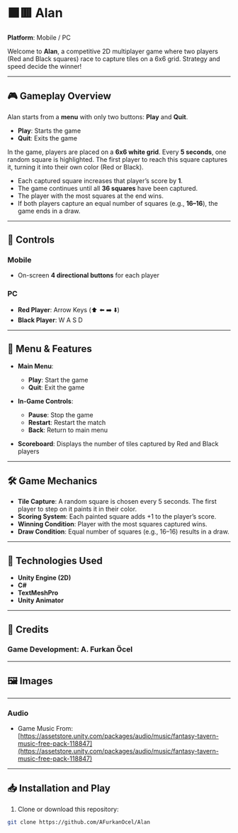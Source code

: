 # ⬛🟥 Alan

**Platform**: Mobile / PC  

Welcome to **Alan**, a competitive 2D multiplayer game where two players (Red and Black squares) race to capture tiles on a 6x6 grid. Strategy and speed decide the winner!  

---

## 🎮 Gameplay Overview

Alan starts from a **menu** with only two buttons: **Play** and **Quit**.  
- **Play**: Starts the game  
- **Quit**: Exits the game  

In the game, players are placed on a **6x6 white grid**. Every **5 seconds**, one random square is highlighted. The first player to reach this square captures it, turning it into their own color (Red or Black).  

- Each captured square increases that player’s score by **1**.  
- The game continues until all **36 squares** have been captured.  
- The player with the most squares at the end wins.  
- If both players capture an equal number of squares (e.g., **16–16**), the game ends in a draw.  

---

## 🧩 Controls

### **Mobile**
- On-screen **4 directional buttons** for each player  

### **PC**
- **Red Player**: Arrow Keys (⬆️ ⬅️ ➡️ ⬇️)  
- **Black Player**: W A S D  

---

## 🎨 Menu & Features

- **Main Menu**:  
  - **Play**: Start the game  
  - **Quit**: Exit the game  

- **In-Game Controls**:  
  - **Pause**: Stop the game  
  - **Restart**: Restart the match  
  - **Back**: Return to main menu  

- **Scoreboard**: Displays the number of tiles captured by Red and Black players  

---

## 🛠️ Game Mechanics

- **Tile Capture**: A random square is chosen every 5 seconds. The first player to step on it paints it in their color.  
- **Scoring System**: Each painted square adds +1 to the player’s score.  
- **Winning Condition**: Player with the most squares captured wins.  
- **Draw Condition**: Equal number of squares (e.g., 16–16) results in a draw.  

---

## 🔧 Technologies Used

- **Unity Engine (2D)**  
- **C#**  
- **TextMeshPro**  
- **Unity Animator**  

---

## 📜 Credits

### **Game Development**: A. Furkan Öcel  

---

## 🖼️ Images

---

### **Audio**
- Game Music From: [https://assetstore.unity.com/packages/audio/music/fantasy-tavern-music-free-pack-118847](https://assetstore.unity.com/packages/audio/music/fantasy-tavern-music-free-pack-118847)  

---

## 📥 Installation and Play

1. Clone or download this repository:  

```bash
git clone https://github.com/AFurkanOcel/Alan

